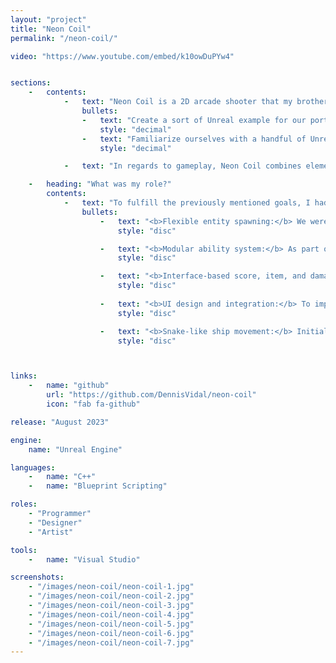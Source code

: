```yaml
---
layout: "project"
title: "Neon Coil"
permalink: "/neon-coil/"

video: "https://www.youtube.com/embed/k10owDuPYw4"


sections:
    -   contents:
            -   text: "Neon Coil is a 2D arcade shooter that my brother and I developed within a span of two weeks with the following two primary goals in mind:"
                bullets:
                -   text: "Create a sort of Unreal example for our portfolios, as our more noteworthy university projects were mostly based on Unity and therefore left us with little to show in regards to both our C++ and Unreal skills."
                    style: "decimal"
                -   text: "Familiarize ourselves with a handful of Unreal's components that we hadn't worked with in depth before, such as the Enhanced Input System, Niagara, Lumen, and Paper2D."
                    style: "decimal"

            -   text: "In regards to gameplay, Neon Coil combines elements from both Snake and Space Invaders to provide a fun and intuitive game loop. The player controls a snake-like ship with which they have to defend a city from incoming alien threats. The ship follows and shoots towards the mouse cursor and consists of one or more modules, each coming with their own type of weapon and adding to the overall length of the ship. The weapon modules additionally function as the ship's health and are lost either when hit by an enemy or when it runs out of ammo. Consequently, the player has to weigh picking up and using modules to manage the length of their ship, firepower, and health. The game is lost once the ship runs out of modules or when the aliens destroy the city's protective shield and invade."

    -   heading: "What was my role?"
        contents:
            -   text: "To fulfill the previously mentioned goals, I had a hand in nearly all aspects of the project. That includes the actual design and implementation of gameplay systems as well as artistic aspects such as Niagara effects, materials, and the overall look of the game. Some of the aspects I worked on include:"
                bullets:
                    -   text: "<b>Flexible entity spawning:</b> We weren't quite sure how far we would take the project, so we ideally wanted a design that could be easily build on down the line. To achieve this, I based it on Risk of Rain 2's director system, with each game mode having two generalized directors to spawn both enemies and items. Each director utilizes an array of behaviors and registered areas to decide when and where to spawn entities in a modular and easily extendable way."
                        style: "disc"

                    -   text: "<b>Modular ability system:</b> As part of Neon Coil, we decided to create an inheritance-based ability system that takes inspiration from Unreal's Gameplay Ability System but is of course a lot more rudimentary to keep the project simple and within the timeframe we set while still making it easy to implement any abilities we might decide to add later on."
                        style: "disc"

                    -   text: "<b>Interface-based score, item, and damage systems:</b> I opted to use interfaces to manage the communication between most classes. This allowed us to eliminate a lot of direct dependencies and made development overall significantly simpler, as we didn't need to know what object we were dealing with as long as it implemented the required interface."
                        style: "disc"
                    
                    -   text: "<b>UI design and integration:</b> To improve the gameplay experience, we tried to integrate the UI elements seamlessly into the game. Examples include the city's health, which is indicated by the color of its protective shield, and the ship module's type and ammo, which are directly visible as part of its sprite."
                        style: "disc"

                    -   text: "<b>Snake-like ship movement:</b> Initially, I kept the ship movement simple by having each module move directly towards the next. This, however, felt off during gameplay as individual modules cut corners and unintentionally collided with other entities. In the end, I switched to building an approximative path based on the head of the ship, with each module now following the next along this path while keeping the appropriate distance."
                        style: "disc"



links:
    -   name: "github"
        url: "https://github.com/DennisVidal/neon-coil"
        icon: "fab fa-github"

release: "August 2023"

engine:
    name: "Unreal Engine"

languages:
    -   name: "C++"
    -   name: "Blueprint Scripting"

roles:
    - "Programmer"
    - "Designer"
    - "Artist"

tools:
    -   name: "Visual Studio"

screenshots:
    - "/images/neon-coil/neon-coil-1.jpg"
    - "/images/neon-coil/neon-coil-2.jpg"
    - "/images/neon-coil/neon-coil-3.jpg"
    - "/images/neon-coil/neon-coil-4.jpg"
    - "/images/neon-coil/neon-coil-5.jpg"
    - "/images/neon-coil/neon-coil-6.jpg"
    - "/images/neon-coil/neon-coil-7.jpg"
---
```

